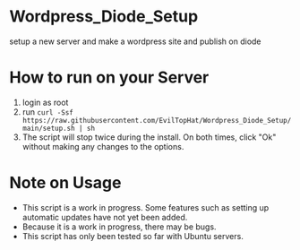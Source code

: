 # Wordpress_Diode_Setup
setup a new server and make a wordpress site and publish on diode

# How to run on your Server
1. login as root
2. run `curl -Ssf https://raw.githubusercontent.com/EvilTopHat/Wordpress_Diode_Setup/main/setup.sh | sh`
3. The script will stop twice during the install. On both times, click "Ok" without making any changes to the options. 

# Note on Usage
* This script is a work in progress. Some features such as setting up automatic updates have not yet been added.
* Because it is a work in progress, there may be bugs.
* This script has only been tested so far with Ubuntu servers. 
